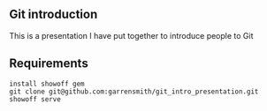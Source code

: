 Git introduction
----------------

This is a presentation I have put together to introduce people to Git

Requirements
---

    install showoff gem
    git clone git@github.com:garrensmith/git_intro_presentation.git
    showoff serve
    
  
